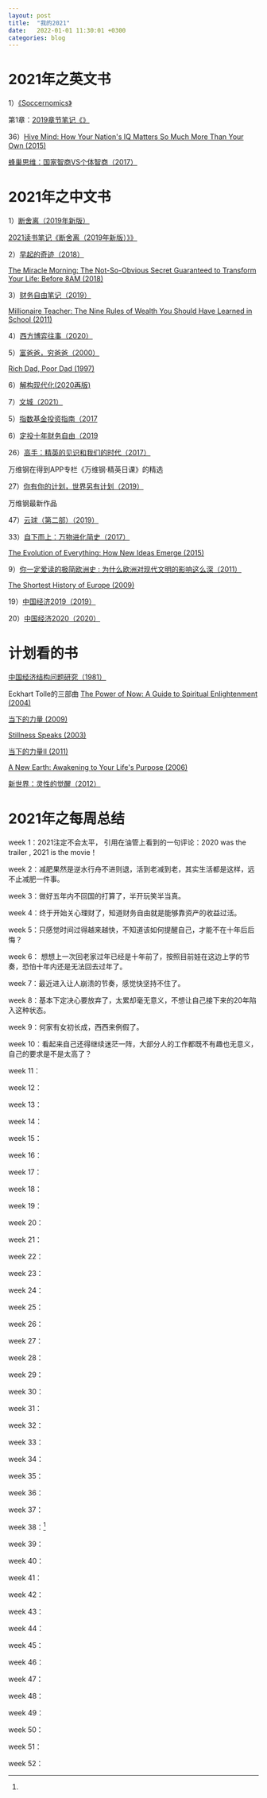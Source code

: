 ```yaml
---
layout: post
title:  "我的2021"
date:   2022-01-01 11:30:01 +0300
categories: blog
---
```


2021年之英文书
=

1）[《Soccernomics》](https://www.goodreads.com/book/show/6617185-soccernomics)

第1章：[2019章节笔记《》](../../../2018/11/23/reading.html)

36）[Hive Mind: How Your Nation's IQ Matters So Much More Than Your Own (2015)](https://www.goodreads.com/book/show/25559688-hive-mind)

[蜂巢思维：国家智商VS个体智商（2017）](https://book.douban.com/subject/27078613/)

2021年之中文书
=

1）[断舍离（2019年新版）](https://book.douban.com/subject/30415402/)

[2021读书笔记《断舍离（2019年新版）》》](../../../2021/01/02/reading.html)

2）[早起的奇迹（2018）](https://book.douban.com/subject/30140005/)

[The Miracle Morning: The Not-So-Obvious Secret Guaranteed to Transform Your Life: Before 8AM (2018)](https://www.goodreads.com/book/show/17166225-the-miracle-morning)

3）[财务自由笔记（2019）](https://book.douban.com/subject/34881759/)

[Millionaire Teacher: The Nine Rules of Wealth You Should Have Learned in School  (2011)](https://www.goodreads.com/book/show/11737840-millionaire-teacher)

4）[西方博弈往事（2020）](https://book.douban.com/subject/35225352/)

5）[富爸爸，穷爸爸（2000）](https://book.douban.com/subject/1033778/)

[Rich Dad, Poor Dad (1997)](https://www.goodreads.com/book/show/69571.Rich_Dad_Poor_Dad)

6）[解构现代化(2020再版)](https://book.douban.com/subject/35152366/)

7）[文城（2021）](https://book.douban.com/subject/35335514/)


5）[指数基金投资指南（2017](https://book.douban.com/subject/27204860/)

6）[定投十年财务自由（2019](https://book.douban.com/subject/34836784/)


26）[高手：精英的见识和我们的时代（2017）](https://book.douban.com/subject/27101562/)

万维钢在得到APP专栏《万维钢·精英日课》的精选

27）[你有你的计划，世界另有计划（2019）](https://book.douban.com/subject/30489754/)

万维钢最新作品

47）[云球（第二部）（2019）](https://book.douban.com/subject/33479272/)



33）[自下而上：万物进化简史（2017）](https://book.douban.com/subject/27000191/)

[The Evolution of Everything: How New Ideas Emerge (2015)](https://www.goodreads.com/book/show/25816925-the-evolution-of-everything)

9）[你一定爱读的极简欧洲史 : 为什么欧洲对现代文明的影响这么深（2011）](https://book.douban.com/subject/5366248/)

[The Shortest History of Europe (2009)](https://www.goodreads.com/book/show/6934913-the-shortest-history-of-europe)

19）[中国经济2019（2019）](https://book.douban.com/subject/30385263/)

20）[中国经济2020（2020）](https://book.douban.com/subject/34888158/)


计划看的书
=

[中国经济结构问题研究（1981）](https://book.douban.com/subject/27097655/)

Eckhart Tolle的三部曲
[The Power of Now: A Guide to Spiritual Enlightenment (2004)](https://www.goodreads.com/book/show/6708.The_Power_of_Now)

[当下的力量 (2009)](https://book.douban.com/subject/3413836/)

[Stillness Speaks (2003)](https://www.goodreads.com/book/show/67864.Stillness_Speaks)

[当下的力量Ⅱ (2011)](https://book.douban.com/subject/6858459/)

[A New Earth: Awakening to Your Life's Purpose (2006)](https://www.goodreads.com/book/show/76334.A_New_Earth)

[新世界：灵性的觉醒（2012）](https://book.douban.com/subject/3158482/)


2021年之每周总结
=

week 1：2021注定不会太平， 引用在油管上看到的一句评论：2020 was the trailer , 2021 is the movie！

week 2：减肥果然是逆水行舟不进则退，活到老减到老，其实生活都是这样，远不止减肥一件事。

week 3：做好五年内不回国的打算了，半开玩笑半当真。

week 4：终于开始关心理财了，知道财务自由就是能够靠资产的收益过活。

week 5：只感觉时间过得越来越快，不知道该如何提醒自己，才能不在十年后后悔？

week 6： 想想上一次回老家过年已经是十年前了，按照目前娃在这边上学的节奏，恐怕十年内还是无法回去过年了。

week 7：最近进入让人崩溃的节奏，感觉快坚持不住了。

week 8：基本下定决心要放弃了，太累却毫无意义，不想让自己接下来的20年陷入这种状态。

week 9：何家有女初长成，西西来例假了。

week 10：看起来自己还得继续迷茫一阵，大部分人的工作都既不有趣也无意义，自己的要求是不是太高了？

week 11：

week 12：

week 13：

week 14：

week 15：

week 16：

week 17：

week 18：

week 19：

week 20：

week 21：

week 22：

week 23：

week 24：

week 25：

week 26：

week 27：

week 28：

week 29：

week 30：

week 31：

week 32：

week 33：

week 34：

week 35：

week 36：

week 37：

week 38：[^1]

week 39：

week 40：

week 41：

week 42：

week 43：

week 44：

week 45：

week 46：

week 47：

week 48：

week 49：

week 50：

week 51：

week 52：

<!--footnote area-->

[^1]:

<!--end-->
